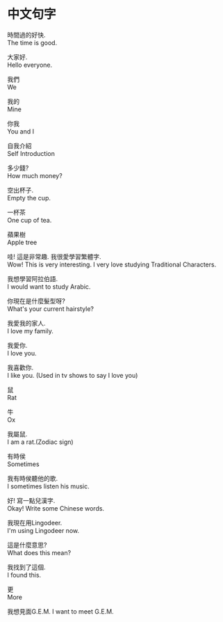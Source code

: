 中文句字
=======

時間過的好快.  
The time is good.

大家好.  
Hello everyone.

我們  
We

我的  
Mine

你我  
You and I

自我介紹  
Self Introduction

多少錢?  
How much money?

空出杯子.  
Empty the cup.

一杯茶  
One cup of tea.

蘋果樹  
Apple tree


哇! 這是非常趣. 我很愛學習繁體字.  
Wow! This is very interesting. I very love studying Traditional Characters.


我想學習阿拉伯語.  
I would want to study Arabic.


你現在是什麼髮型呀?  
What's your current hairstyle?


我愛我的家人.  
I love my family.


我愛你.  
I love you.


我喜歡你.  
I like you. (Used in tv shows to say I love you)


鼠  
Rat


牛  
Ox


我屬鼠.  
I am a rat.(Zodiac sign)


有時侯  
Sometimes


我有時侯聽他的歌.  
I sometimes listen his music.


好! 寫一點兒漢字.  
Okay! Write some Chinese words.


我現在用Lingodeer.  
I'm using Lingodeer now.


這是什麼意思?  
What does this mean?


我找到了這個.  
I found this.


更  
More


我想見面G.E.M.
I want to meet G.E.M.
